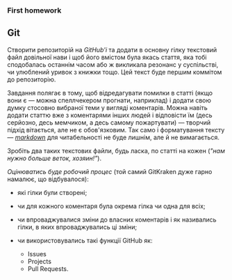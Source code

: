 ### **First homework**
## Git

Створити репозиторій на _GitHub'і_ та додати в основну гілку текстовий файл довільної нави
і щоб його вмістом була якась стаття, яка тобі сподобалась останнім часом або ж викликала
резонанс у суспільстві, чи улюблений уривок з книжки тощо. Цей текст буде першим коммітом
до репозиторію.

Завдання полягає в тому, щоб відредагувати помилки в статті (якщо вони є — можна
спеллчекером прогнати, наприклад) і додати свою думку стосовно вибраної теми у вигляді
коментарів. Можна навіть додати статтю вже з коментарями інших людей і відповісти їм (десь
серйозно, десь мемчиком, а десь самому пожартувати) — творчий підхід вітається, але не є
обов'язковим. Так само і форматування тексту — [_markdown_](https://guides.github.com/features/mastering-markdown/)
для читабельності не буде лишнім,
але й не вимагається.

Зробіть два таких текстових файли, будь ласка, по статті на кожен (_"нам нужно больше
веток, хозяин!"_).

_Оцінюватись буде робочий процес_ 
(той самий GitKraken дуже гарно намалює, що відбувалося):

* які гілки були створені;

* чи для кожного коментаря була окрема гілка чи одна для всіх;

* чи впроваджувалися зміни до власних коментарів і як називались гілки, в яких
впроваджувались ці зміни;

* чи використовувались такі функції GitHub як: 
	- Issues 
	- Projects 
	- Pull Requests.
	